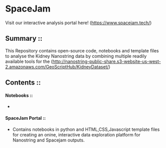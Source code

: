# SpaceJam

Visit our interactive analysis portal here! (https://www.spacejam.tech/)

## Summary ::
This Repository contains open-source code, notebooks and template files to analyse the Kidney Nanostring data by combining multiple readily available tools for the 
(http://nanostring-public-share.s3-website-us-west-2.amazonaws.com/GeoScriptHub/KidneyDataset/)

## Contents ::
#### Notebooks ::
-

#### SpaceJam Portal ::
- Contains notebooks in python and HTML,CSS,Javascript template files for creating an onine, interactive data exploration platform for Nanostring and Spacejam outputs.
